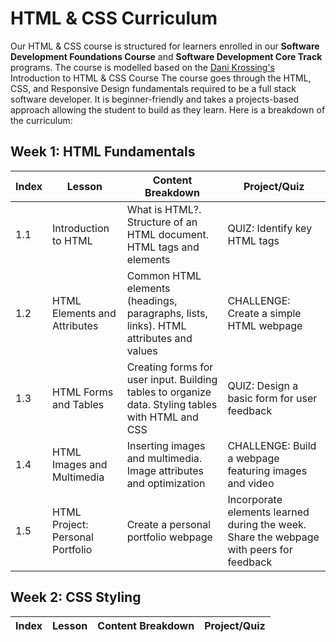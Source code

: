 # HTML & CSS Curriculum
Our HTML & CSS course is structured for learners enrolled in our **Software Development Foundations Course** and **Software Development Core Track** programs. 
The course is modelled based on the [Dani Krossing's](https://www.youtube.com/playlist?list=PL0eyrZgxdwhwP0AxnbBiDBCi53LK9uCMZ) Introduction to HTML & CSS Course
The course goes through the HTML, CSS, and Responsive Design fundamentals required to be a full stack software developer. It is beginner-friendly and takes a projects-based approach allowing the student to build as they learn. Here is a breakdown of the curriculum:

## Week 1: HTML Fundamentals
| Index | Lesson | Content Breakdown | Project/Quiz |
|---|---|---|---|
| 1.1 | Introduction to HTML | What is HTML?. Structure of an HTML document. HTML tags and elements | QUIZ: Identify key HTML tags | 
| 1.2 | HTML Elements and Attributes | Common HTML elements (headings, paragraphs, lists, links). HTML attributes and values | CHALLENGE: Create a simple HTML webpage | 
| 1.3 | HTML Forms and Tables | Creating forms for user input. Building tables to organize data. Styling tables with HTML and CSS | QUIZ: Design a basic form for user feedback | 
| 1.4 | HTML Images and Multimedia | Inserting images and multimedia. Image attributes and optimization | CHALLENGE: Build a webpage featuring images and video | 
| 1.5 | HTML Project: Personal Portfolio | Create a personal portfolio webpage | Incorporate elements learned during the week. Share the webpage with peers for feedback | 

## Week 2: CSS Styling
| Index | Lesson | Content Breakdown | Project/Quiz |
|---|---|---|---|
